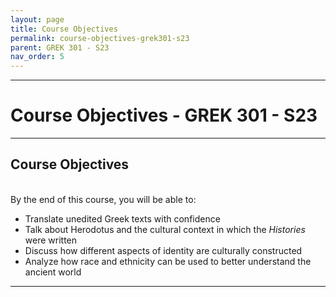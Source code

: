 ```yaml
---
layout: page
title: Course Objectives
permalink: course-objectives-grek301-s23
parent: GREK 301 - S23
nav_order: 5
---
```

***

# Course Objectives - GREK 301 - S23

***

## Course Objectives
&nbsp;  
By the end of this course, you will be able to:

- Translate unedited Greek texts with confidence
- Talk about Herodotus and the cultural context in which the *Histories* were written
- Discuss how different aspects of identity are culturally constructed
- Analyze how race and ethnicity can be used to better understand the ancient world

***

